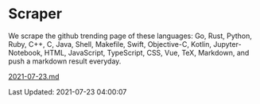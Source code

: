 # Scraper

We scrape the github trending page of these languages: Go, Rust, Python, Ruby, C++, C, Java, Shell, Makefile, Swift, Objective-C, Kotlin, Jupyter-Notebook, HTML, JavaScript, TypeScript, CSS, Vue, TeX, Markdown, and push a markdown result everyday.

[2021-07-23.md](https://github.com/yangwenmai/github-trending-backup/blob/master/2021-07-23.md)

Last Updated: 2021-07-23 04:00:07